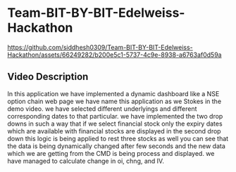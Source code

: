 # Team-BIT-BY-BIT-Edelweiss-Hackathon

https://github.com/siddhesh0309/Team-BIT-BY-BIT-Edelweiss-Hackathon/assets/66249282/b200e5c1-5737-4c9e-8938-a6763af0d59a

## Video Description
In this application we have implemented a dynamic dashboard like a NSE option chain web page we have name this application as we Stokes in the demo video. we have selected different underlyings and different corresponding dates to that particular. we have implemented the two drop downs in such a way that if we select financial stock only the expiry dates which are available with financial stocks are displayed in the second drop down this logic is being applied to rest three stocks as well you can see that the data is being dynamically changed after few seconds and the new data which we are getting from the CMD is being process and displayed. we have managed to calculate change in oi, chng, and IV.

